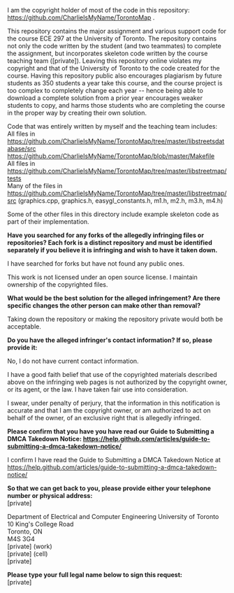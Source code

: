I am the copyright holder of most of the code in this repository: https://github.com/CharlieIsMyName/TorontoMap .

This repository contains the major assignment and various support code for the course ECE 297 at the University of Toronto. The repository contains not only the code written by the student (and two teammates) to complete the assignment, but incorporates skeleton code written by the course teaching team ([private]). Leaving this repository online violates my copyright and that of the University of Toronto to the code created for the course. Having this repository public also encourages plagiarism by future students as 350 students a year take this course, and the course project is too complex to completely change each year -- hence being able to download a complete solution from a prior year encourages weaker students to copy, and harms those students who are completing the course in the proper way by creating their own solution.

Code that was entirely written by myself and the teaching team includes:  
All files in https://github.com/CharlieIsMyName/TorontoMap/tree/master/libstreetsdatabase/src  
https://github.com/CharlieIsMyName/TorontoMap/blob/master/Makefile  
All files in https://github.com/CharlieIsMyName/TorontoMap/tree/master/libstreetmap/tests  
Many of the files in https://github.com/CharlieIsMyName/TorontoMap/tree/master/libstreetmap/src (graphics.cpp, graphics.h, easygl_constants.h, m1.h, m2.h, m3.h, m4.h)  

Some of the other files in this directory include example skeleton code as part of their implementation.  

**Have you searched for any forks of the allegedly infringing files or repositories? Each fork is a distinct repository and must be identified separately if you believe it is infringing and wish to have it taken down.**  

I have searched for forks but have not found any public ones.  

This work is not licensed under an open source license. I maintain ownership of the copyrighted files.  

**What would be the best solution for the alleged infringement? Are there specific changes the other person can make other than removal?**  

Taking down the repository or making the repository private would both be acceptable.  

**Do you have the alleged infringer's contact information? If so, please provide it:**  

No, I do not have current contact information.  

I have a good faith belief that use of the copyrighted materials described above on the infringing web pages is not authorized by the copyright owner, or its agent, or the law. I have taken fair use into consideration.  

I swear, under penalty of perjury, that the information in this notification is accurate and that I am the copyright owner, or am authorized to act on behalf of the owner, of an exclusive right that is allegedly infringed.  

**Please confirm that you have you have read our Guide to Submitting a DMCA Takedown Notice: https://help.github.com/articles/guide-to-submitting-a-dmca-takedown-notice/**  

I confirm I have read the Guide to Submitting a DMCA Takedown Notice at https://help.github.com/articles/guide-to-submitting-a-dmca-takedown-notice/  

**So that we can get back to you, please provide either your telephone number or physical address:**    
[private]  

Department of Electrical and Computer Engineering
University of Toronto  
10 King's College Road  
Toronto, ON  
M4S 3G4  
[private] (work)  
[private] (cell)  
[private]  

**Please type your full legal name below to sign this request:**  
[private]
